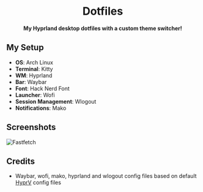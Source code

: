<div align="center">
  
# Dotfiles

**My Hyprland desktop dotfiles with a custom theme switcher!**

</div>

## My Setup

* **OS**: Arch Linux
* **Terminal**: Kitty
* **WM**: Hyprland
* **Bar**: Waybar
* **Font**: Hack Nerd Font
* **Launcher**: Wofi
* **Session Management**: Wlogout
* **Notifications**: Mako


## Screenshots

![Fastfetch](https://github.com/tpaau-17DB/Dotfiles/blob/main/screenshots/fastfetch-screenshot-26.04.2025.png?raw=true)


## Credits

* Waybar, wofi, mako, hyprland and wlogout config files based on default [HyprV](https://github.com/soldoestech/hyprv4) config files 
